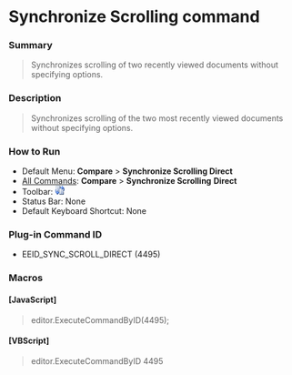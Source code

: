 # Synchronize Scrolling command

### Summary

> Synchronizes scrolling of two recently viewed documents without specifying options.

### Description

> Synchronizes scrolling of the two most recently viewed documents without specifying options.

### How to Run

- Default Menu: **Compare** \> **Synchronize Scrolling Direct**
- [All Commands](../tools/all_commands): **Compare** \> **Synchronize Scrolling**
**Direct**
- Toolbar: ![](../../images/sync24x16.gif)
- Status Bar: None
- Default Keyboard Shortcut: None

### Plug-in Command ID

- EEID\_SYNC\_SCROLL\_DIRECT (4495)

### Macros

#### \[JavaScript\]

> editor.ExecuteCommandByID(4495);

#### \[VBScript\]

> editor.ExecuteCommandByID 4495
